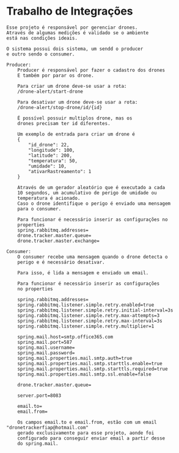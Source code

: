 # Trabalho de Integrações

    Esse projeto é responsável por gerenciar drones.
    Através de algumas medições é validado se o ambiente 
    está nas condições ideais.

    O sistema possui dois sistema, um sendd o producer
    e outro sendo o consumer.
    
    Producer:
        Producer é responsável por fazer o cadastro dos drones
        E também por parar os drone.

        Para criar um drone deve-se usar a rota:
        /drone-alert/start-drone
        
        Para desativar um drone deve-se usar a rota:
        /drone-alert/stop-drone/id/{id}

        É possível possuir multiplos drone, mas os
        drones precisam ter id diferentes.

        Um exemplo de entrada para criar um drone é 
        {
            "id_drone": 22,
            "longitude": 100,
            "latitude": 200,
            "temperatura": 50,
            "umidade": 10,
	        "ativarRastreamento": 1
        }

        Através de um gerador aleatório que é executado a cada
        10 segundos, um acumulativo de perigo de umidade ou
        temperatura é acionado.
        Caso o drone identifique o perigo é enviado uma mensagem
        para o consumer.

        Para funcionar é necessário inserir as configurações no
        properties
        spring.rabbitmq.addresses=
        drone.tracker.master.queue=
        drone.tracker.master.exchange=

    Consumer:
        O consumer recebe uma mensagem quando o drone detecta o
        perigo e é necessário desativar.
        
        Para isso, é lida a mensagem e enviado um email.

        Para funcionar é necessário inserir as configurações
        no properties
    
        spring.rabbitmq.addresses=
        spring.rabbitmq.listener.simple.retry.enabled=true
        spring.rabbitmq.listener.simple.retry.initial-interval=3s
        spring.rabbitmq.listener.simple.retry.max-attempts=3
        spring.rabbitmq.listener.simple.retry.max-interval=3s
        spring.rabbitmq.listener.simple.retry.multiplier=1
        
        spring.mail.host=smtp.office365.com
        spring.mail.port=587
        spring.mail.username=
        spring.mail.password=
        spring.mail.properties.mail.smtp.auth=true
        spring.mail.properties.mail.smtp.starttls.enable=true
        spring.mail.properties.mail.smtp.starttls.required=true
        spring.mail.properties.mail.smtp.ssl.enable=false
        
        drone.tracker.master.queue=
        
        server.port=8083

        email.to=
        email.from=

        Os campos email.to e email.from, estão com um email "dronetrackerfiap@hotmail.com"
        gerado exclusivamente para esse projeto, aonde foi
        configurado para conseguir enviar email a partir desse
        do spring.mail.

        
    

    
    
